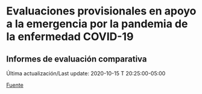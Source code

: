# Evaluaciones provisionales en apoyo a la emergencia por la pandemia de la enfermedad COVID-19
## Informes de evaluación comparativa

Última actualización/Last update: 2020-10-15 T 20:25:00-05:00

 [Fuente](https://www.gob.mx/salud/documentos/evaluaciones-provisionales-en-apoyo-a-la-emergencia-por-la-pandemia-de-la-enfermedad-covid-19?state=published)
